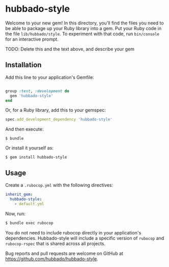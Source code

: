 # hubbado-style

Welcome to your new gem! In this directory, you'll find the files you need to be able to package up your Ruby library into a gem. Put your Ruby code in the file `lib/hubbado/style`. To experiment with that code, run `bin/console` for an interactive prompt.

TODO: Delete this and the text above, and describe your gem

## Installation

Add this line to your application's Gemfile:

```ruby

group :test, :development do
  gem 'hubbado-style'
end
```

Or, for a Ruby library, add this to your gemspec:

```ruby
spec.add_development_dependency 'hubbado-style'
```

And then execute:

    $ bundle

Or install it yourself as:

    $ gem install hubbado-style

## Usage

Create a `.rubocop.yml` with the following directives:

```yaml
inherit_gem:
  hubbado-style:
    - default.yml
```

Now, run:

```bash
$ bundle exec rubocop
```

You do not need to include rubocop directly in your application's dependencies. Hubbado-style will include a specific version of `rubocop` and `rubocop-rspec` that is shared across all projects.

Bug reports and pull requests are welcome on GitHub at https://github.com/hubbado/hubbado-style.
